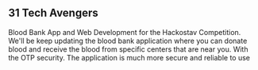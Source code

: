 ## 31 Tech Avengers

<p>Blood Bank App and Web Development for the Hackostav Competition. We'll be keep updating the blood bank application where you can donate blood and receive the blood from specific centers that are near you. With the OTP security. The application is much more secure and reliable to use </p>
